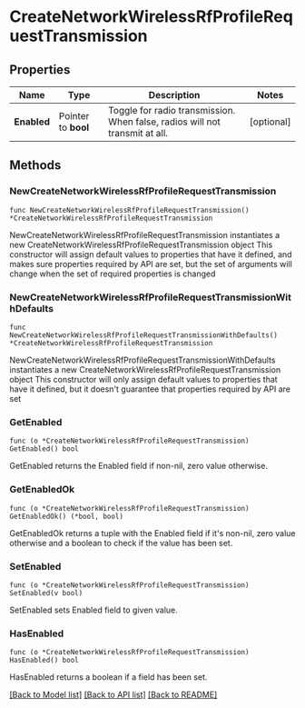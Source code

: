 # CreateNetworkWirelessRfProfileRequestTransmission

## Properties

Name | Type | Description | Notes
------------ | ------------- | ------------- | -------------
**Enabled** | Pointer to **bool** | Toggle for radio transmission. When false, radios will not transmit at all. | [optional] 

## Methods

### NewCreateNetworkWirelessRfProfileRequestTransmission

`func NewCreateNetworkWirelessRfProfileRequestTransmission() *CreateNetworkWirelessRfProfileRequestTransmission`

NewCreateNetworkWirelessRfProfileRequestTransmission instantiates a new CreateNetworkWirelessRfProfileRequestTransmission object
This constructor will assign default values to properties that have it defined,
and makes sure properties required by API are set, but the set of arguments
will change when the set of required properties is changed

### NewCreateNetworkWirelessRfProfileRequestTransmissionWithDefaults

`func NewCreateNetworkWirelessRfProfileRequestTransmissionWithDefaults() *CreateNetworkWirelessRfProfileRequestTransmission`

NewCreateNetworkWirelessRfProfileRequestTransmissionWithDefaults instantiates a new CreateNetworkWirelessRfProfileRequestTransmission object
This constructor will only assign default values to properties that have it defined,
but it doesn't guarantee that properties required by API are set

### GetEnabled

`func (o *CreateNetworkWirelessRfProfileRequestTransmission) GetEnabled() bool`

GetEnabled returns the Enabled field if non-nil, zero value otherwise.

### GetEnabledOk

`func (o *CreateNetworkWirelessRfProfileRequestTransmission) GetEnabledOk() (*bool, bool)`

GetEnabledOk returns a tuple with the Enabled field if it's non-nil, zero value otherwise
and a boolean to check if the value has been set.

### SetEnabled

`func (o *CreateNetworkWirelessRfProfileRequestTransmission) SetEnabled(v bool)`

SetEnabled sets Enabled field to given value.

### HasEnabled

`func (o *CreateNetworkWirelessRfProfileRequestTransmission) HasEnabled() bool`

HasEnabled returns a boolean if a field has been set.


[[Back to Model list]](../README.md#documentation-for-models) [[Back to API list]](../README.md#documentation-for-api-endpoints) [[Back to README]](../README.md)


